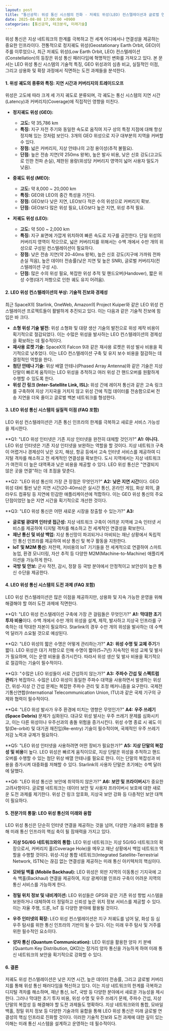 ```yaml
---
layout: post
title: "통신공학: 위성 통신 시스템의 진화 - 저궤도 위성(LEO) 컨스텔레이션과 글로벌 연결성의 미래 (확장판)"
date: 2025-08-08 17:00:00 +0900
categories: [통신공학, 테크분석, 미래기술]
---
```


위성 통신은 지상 네트워크의 한계를 극복하고 전 세계 어디에서나 연결성을 제공하는 중요한 인프라이다. 전통적으로 정지궤도 위성(Geostationary Earth Orbit, GEO)이 주를 이루었으나, 최근 저궤도 위성(Low Earth Orbit, LEO) 컨스텔레이션(Constellation)의 등장은 위성 통신 패러다임에 혁명적인 변화를 가져오고 있다. 본 문서는 LEO 위성 통신 시스템의 기술적 특징, GEO 위성과의 심층 비교, 실질적인 이점, 그리고 상용화 및 확장 과정에서 직면하는 도전 과제들을 분석한다.

#### 1. 위성 궤도의 종류와 특징: 지연 시간과 커버리지의 트레이드오프

위성은 고도에 따라 크게 세 가지 궤도로 분류되며, 각 궤도는 통신 시스템의 지연 시간(Latency)과 커버리지(Coverage)에 직접적인 영향을 미친다.

*   **정지궤도 위성 (GEO):**
    *   **고도:** 약 35,786 km
    *   **특징:** 지구 자전 주기와 동일한 속도로 움직여 지구 상의 특정 지점에 대해 항상 정지해 있는 것처럼 보인다. 3개의 GEO 위성으로 지구 대부분의 지역을 커버할 수 있다.
    *   **장점:** 넓은 커버리지, 지상 안테나의 고정 용이성(추적 불필요).
    *   **단점:** 높은 전송 지연(약 250ms 왕복), 높은 발사 비용, 낮은 신호 강도(고고도로 인한 전파 손실), 제한된 용량(위성당 커버리지 영역이 넓어 사용자 밀도가 낮음).

*   **중궤도 위성 (MEO):**
    *   **고도:** 약 8,000 ~ 20,000 km
    *   **특징:** GEO와 LEO의 중간 특성을 가진다.
    *   **장점:** GEO보다 낮은 지연, LEO보다 적은 수의 위성으로 커버리지 확보.
    *   **단점:** GEO보다 많은 위성 필요, LEO보다 높은 지연, 위성 추적 필요.

*   **저궤도 위성 (LEO):**
    *   **고도:** 약 500 ~ 2,000 km
    *   **특징:** 지구 표면에 가깝게 위치하여 빠른 속도로 지구를 공전한다. 단일 위성의 커버리지 영역이 작으므로, 넓은 커버리지를 위해서는 수백 개에서 수만 개의 위성으로 구성된 컨스텔레이션이 필요하다.
    *   **장점:** 낮은 전송 지연(약 20-40ms 왕복), 높은 신호 강도(지구에 가까워 전파 손실 적음), 높은 데이터 전송률(낮은 지연 및 높은 SNR), 글로벌 커버리지(컨스텔레이션 구성 시).
    *   **단점:** 많은 수의 위성 필요, 복잡한 위성 추적 및 핸드오버(Handover), 짧은 위성 수명(대기 저항으로 인한 궤도 유지 어려움).

#### 2. LEO 위성 컨스텔레이션의 부상: 기술적 진보와 경제성

최근 SpaceX의 Starlink, OneWeb, Amazon의 Project Kuiper와 같은 LEO 위성 컨스텔레이션 프로젝트들이 활발하게 추진되고 있다. 이는 다음과 같은 기술적 진보에 힘입은 바 크다.

*   **소형 위성 기술 발전:** 위성 소형화 및 대량 생산 기술의 발전으로 위성 제작 비용이 획기적으로 절감되었다. 이는 수많은 위성을 발사하는 LEO 컨스텔레이션의 경제성을 확보하는 데 필수적이다.
*   **재사용 로켓 기술:** SpaceX의 Falcon 9과 같은 재사용 로켓은 위성 발사 비용을 획기적으로 낮추었다. 이는 LEO 컨스텔레이션 구축 및 유지 보수 비용을 절감하는 데 결정적인 역할을 한다.
*   **첨단 안테나 기술:** 위상 배열 안테나(Phased Array Antenna)와 같은 기술은 지상 단말이 빠르게 움직이는 LEO 위성을 추적하고 여러 위성 간 핸드오버를 원활하게 수행할 수 있도록 한다.
*   **위성 간 링크 (Inter-Satellite Link, ISL):** 위성 간에 레이저 통신과 같은 고속 링크를 구축하여 지상 기지국을 거치지 않고 위성 간에 직접 데이터를 전송함으로써 전송 지연을 더욱 줄이고 글로벌 백본 네트워크를 형성한다.

#### 3. LEO 위성 통신 시스템의 실질적 이점 (FAQ 포함)

LEO 위성 컨스텔레이션은 기존 통신 인프라의 한계를 극복하고 새로운 서비스 가능성을 제시한다.

**Q1: "LEO 위성 인터넷은 기존 지상 인터넷을 완전히 대체할 것인가?"
**A1: 아니다.** LEO 위성 인터넷은 기존 지상 인터넷을 보완하는 역할을 할 것이다. 지상 네트워크 구축이 어렵거나 경제성이 낮은 오지, 해상, 항공 등에서 고속 인터넷 서비스를 제공하여 디지털 격차를 해소하고 전 세계적인 연결성을 확보한다. 도시 지역에서는 지상 네트워크가 여전히 더 높은 대역폭과 낮은 비용을 제공할 수 있다. LEO 위성 통신은 "연결되지 않은 곳을 연결"하는 데 초점을 맞춘다.

**Q2: "LEO 위성 통신의 가장 큰 장점은 무엇인가?"
**A2:** **낮은 지연 시간**이다. GEO 위성 대비 훨씬 낮은 지연 시간(20-40ms)은 실시간 통신, 온라인 게임, 화상 회의, 클라우드 컴퓨팅 등 지연에 민감한 애플리케이션에 적합하다. 이는 GEO 위성 통신의 주요 단점이었던 높은 지연 시간을 획기적으로 개선한 것이다.

**Q3: "LEO 위성 통신은 어떤 새로운 시장을 창출할 수 있는가?"
**A3:**
*   **글로벌 광대역 인터넷 접근성:** 지상 네트워크 구축이 어려운 지역에 고속 인터넷 서비스를 제공하여 디지털 격차를 해소하고 전 세계적인 연결성을 확보한다.
*   **재난 통신 및 비상 백업:** 지상 통신망이 파괴되거나 마비되는 재난 상황에서 독립적인 통신 인프라를 제공하여 비상 통신 및 복구 활동을 지원한다.
*   **IoT 및 M2M 통신:** 저전력, 저비용의 IoT 기기들을 전 세계적으로 연결하여 스마트 농업, 환경 모니터링, 자산 추적 등 다양한 M2M(Machine-to-Machine) 애플리케이션을 가능하게 한다.
*   **국방 및 안보:** 군사 작전, 감시, 정찰 등 국방 분야에서 안정적이고 보안성이 높은 통신 수단을 제공한다.

#### 4. LEO 위성 통신 시스템의 도전 과제 (FAQ 포함)

LEO 위성 컨스텔레이션은 많은 이점을 제공하지만, 상용화 및 지속 가능한 운영을 위해 해결해야 할 여러 도전 과제에 직면한다.

**Q1: "LEO 위성 컨스텔레이션 구축에 가장 큰 걸림돌은 무엇인가?"
**A1:** **막대한 초기 투자 비용**이다. 수백 개에서 수만 개의 위성을 설계, 제작, 발사하고 지상국 인프라를 구축하는 데 막대한 자본이 필요하다. Starlink의 경우 수만 개의 위성을 발사하는 데 수백억 달러가 소요될 것으로 예상된다.

**Q2: "LEO 위성의 짧은 수명은 어떻게 관리하는가?"
**A2:** **위성 수명 및 교체 주기**가 짧다. LEO 위성은 대기 저항으로 인해 수명이 짧아(5~7년) 지속적인 위성 교체 및 발사가 필요하며, 이는 운영 비용을 증가시킨다. 따라서 위성 생산 및 발사 비용을 획기적으로 절감하는 기술이 필수적이다.

**Q3: "수많은 LEO 위성들이 서로 간섭하지 않는가?"
**A3:** **주파수 간섭 및 스펙트럼 관리**가 복잡하다. 수많은 LEO 위성이 동일한 주파수 대역을 사용하면서 발생하는 위성 간, 위성-지상 간 간섭 문제는 복잡한 주파수 관리 및 조정 메커니즘을 요구한다. 국제전기통신연합(International Telecommunication Union, ITU)과 같은 국제 기구의 규제와 협력이 필수적이다.

**Q4: "LEO 위성 발사가 우주 환경에 미치는 영향은 무엇인가?"
**A4:** **우주 쓰레기 (Space Debris)** 문제가 심화된다. 대규모 위성 발사는 우주 쓰레기 문제를 심화시키고, 이는 다른 위성이나 우주선과의 충돌 위험을 증가시킨다. 위성 수명 종료 시 궤도 이탈(De-orbit) 및 대기권 재진입(Re-entry) 기술이 필수적이며, 국제적인 우주 쓰레기 저감 노력과 규제가 필요하다.

**Q5: "LEO 위성 인터넷을 사용하려면 어떤 장비가 필요한가?"
**A5:** **지상 단말의 복잡성 및 비용**이 높다. LEO 위성은 빠르게 움직이므로, 지상 단말은 위성을 추적하고 핸드오버를 수행할 수 있는 첨단 위상 배열 안테나를 필요로 한다. 이는 단말의 복잡성과 비용을 증가시켜 대중화를 저해할 수 있다. Starlink의 사용자 단말은 초기에는 수백 달러에 달했다.

**Q6: "LEO 위성 통신은 보안에 취약하지 않은가?"
**A6:** **보안 및 프라이버시**가 중요한 고려사항이다. 글로벌 네트워크는 데이터 보안 및 사용자 프라이버시 보호에 대한 새로운 도전 과제를 제기한다. 위성 간 링크 암호화, 지상국 보안 강화 등 다층적인 보안 대책이 필요하다.

#### 5. 전문가의 통찰: LEO 위성 통신의 미래와 융합

LEO 위성 통신은 단순히 인터넷 연결을 제공하는 것을 넘어, 다양한 기술과의 융합을 통해 미래 통신 인프라의 핵심 축이 될 잠재력을 가지고 있다.

*   **지상 5G/6G 네트워크와의 통합:** LEO 위성 네트워크는 지상 5G/6G 네트워크의 확장으로서, 커버리지 홀(Coverage Hole)을 메우고 재난 상황에서 백업 네트워크 역할을 수행할 것이다. 위성-지상 통합 네트워크(Integrated Satellite-Terrestrial Network, ISTN)는 끊김 없는 연결성을 제공하는 미래 통신 아키텍처의 핵심이다.

*   **모바일 백홀 (Mobile Backhaul):** LEO 위성은 외딴 지역의 이동통신 기지국에 고속 백홀(Backhaul) 연결을 제공하여, 지상 광케이블 인프라 구축이 어려운 지역의 통신 서비스를 가능하게 한다.

*   **정밀 위치 정보 및 내비게이션:** LEO 위성들은 GPS와 같은 기존 위성 항법 시스템을 보완하거나 대체하여 더 정밀하고 신뢰성 높은 위치 정보 서비스를 제공할 수 있다. 이는 자율 주행, 드론, IoT 등 다양한 분야에 활용될 것이다.

*   **우주 인터넷의 확장:** LEO 위성 컨스텔레이션은 지구 저궤도를 넘어 달, 화성 등 심우주 탐사를 위한 통신 인프라의 기반이 될 수 있다. 이는 미래 우주 탐사 및 거주를 위한 필수적인 요소이다.

*   **양자 통신 (Quantum Communication):** LEO 위성을 활용한 양자 키 분배(Quantum Key Distribution, QKD)는 장거리 양자 통신을 가능하게 하여 미래 통신 네트워크의 보안을 획기적으로 강화할 수 있다.

#### 6. 결론

저궤도 위성 컨스텔레이션은 낮은 지연 시간, 높은 데이터 전송률, 그리고 글로벌 커버리지를 통해 위성 통신 패러다임을 혁신하고 있다. 이는 지상 네트워크의 한계를 극복하고 디지털 격차를 해소하며, 재난 통신, IoT, 국방 등 다양한 분야에서 새로운 가능성을 제시한다. 그러나 막대한 초기 투자 비용, 위성 수명 및 우주 쓰레기 문제, 주파수 간섭, 지상 단말의 복잡성 등 해결해야 할 도전 과제들도 명확하다. 지상 네트워크와의 통합, 모바일 백홀, 정밀 위치 정보 등 다양한 기술과의 융합을 통해 LEO 위성 통신은 미래 글로벌 연결성의 핵심 인프라로 진화할 것이다. 이러한 기술적 진보와 도전 과제에 대한 깊이 있는 이해는 미래 통신 시스템을 설계하고 운영하는 데 필수적이다.